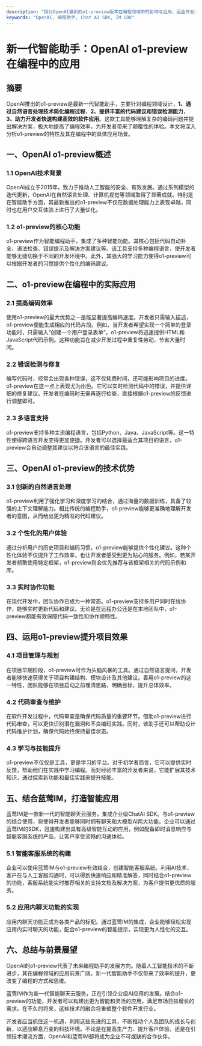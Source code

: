 ```yaml
---
description: "探讨OpenAI最新的o1-preview版本在编程领域中的影响与应用，涵盖开发流程、功能及其对未来软件开发的启示。"
keywords: "OpenAI, 编程助手, Chat AI SDK, IM SDK"
---
```

# 新一代智能助手：OpenAI o1-preview在编程中的应用

## 摘要

OpenAI推出的o1-preview是最新一代智能助手，主要针对编程领域设计，**1、通过自然语言处理技术简化编程过程**，**2、提供丰富的代码建议和错误检测能力**，**3、助力开发者快速构建高效的软件应用**。这款工具能够理解复杂的编码问题并提出解决方案，极大地提高了编程效率，为开发者带来了颠覆性的体验。本文将深入分析o1-preview的特性及其在编程中的具体应用场景。

## 一、OpenAI o1-preview概述

### 1.1 OpenAI技术背景

OpenAI成立于2015年，致力于推动人工智能的安全、有效发展。通过系列模型的迭代更新，OpenAI在自然语言处理、计算机视觉等领域取得了显著成就。特别是在智能助手方面，其最新推出的o1-preview不仅在数据处理能力上表现卓越，同时也在用户交互体验上进行了大量优化。

### 1.2 o1-preview的核心功能

o1-preview作为智能编程助手，集成了多种智能功能。其核心包括代码自动补全、语法检查、错误提示及解决方案建议等。该工具支持多种编程语言，使开发者能够无缝切换于不同的开发环境中。此外，其强大的学习能力使得o1-preview可以根据开发者的习惯提供个性化的编码建议。

## 二、o1-preview在编程中的实际应用

### 2.1 提高编码效率

使用o1-preview的最大优势之一是能显著提高编码速度。开发者只需输入描述，o1-preview便能生成相应的代码片段。例如，当开发者希望实现一个简单的登录功能时，只需输入“创建一个用户登录表单”，o1-preview将迅速提供HTML和JavaScript代码示例。这种功能旨在减少开发过程中重复性劳动，节省大量时间。

### 2.2 错误检测与修复

编写代码时，经常会出现各种错误，这不仅耗费时间，还可能影响项目的进度。o1-preview在这一点上表现尤为出色。它可以实时检测代码中的错误，并提供详细的修复建议。开发者在编码时无需再逐行检查，直接根据o1-preview的反馈进行调整即可。

### 2.3 多语言支持

o1-preview支持多种主流编程语言，包括Python、Java、JavaScript等。这一特性使得跨语言开发变得更加便捷。开发者可以选择最适合其项目的语言，o1-preview会自动调整其建议以符合该语言的最佳实践。

## 三、OpenAI o1-preview的技术优势

### 3.1 创新的自然语言处理

o1-preview利用了强化学习和深度学习的结合，通过海量的数据训练，具备了较强的上下文理解能力。相比传统的编程助手，o1-preview能够更准确地理解开发者的意图，从而给出更为精准的代码建议。

### 3.2 个性化的用户体验

通过分析用户的历史项目和编码习惯，o1-preview能够提供个性化建议。这种个性化体验不仅提升了工作效率，也让开发者感受到更为贴心的服务。例如，若某开发者频繁使用特定框架，o1-preview则会优先推荐与该框架相关的代码示例和库。

### 3.3 实时协作功能

在现代开发中，团队协作已成为一种常态。o1-preview支持多用户同时在线协作，能够实时更新代码和建议。无论是在远程办公还是在本地团队中，o1-preview都能有效保障代码一致性和协作顺畅性。

## 四、运用o1-preview提升项目效果

### 4.1 项目管理与规划

在项目早期阶段，o1-preview可作为头脑风暴的工具。通过自然语言提问，开发者能够快速获得关于项目构建结构、模块设计及其他建议。善用o1-preview的这一特性，团队能够在项目启动之前理清思路，明确目标，提升总体效率。

### 4.2 代码审查与维护

在软件开发过程中，代码审查是确保代码质量的重要环节。借助o1-preview进行代码审查，可以更快识别潜在漏洞和不良编码实践。同时，该助手还可以帮助设计代码维护计划，确保代码始终保持最佳状态。

### 4.3 学习与技能提升

o1-preview不仅仅是工具，更是学习的平台。对于初学者而言，它可以提供实时反馈，帮助他们在实践中学习编程。而对经验丰富的开发者来说，它能扩展其技术知识，通过探索新功能和最佳实践来提升技能。

## 五、结合蓝莺IM，打造智能应用

蓝莺IM是一款新一代的智能聊天云服务，集成企业级ChatAI SDK。与o1-preview的结合使用，将使得开发者能够同时拥有聊天和大模型AI两大功能。企业可以通过蓝莺IM的SDK，迅速构建出具有高级智能互动的应用，例如配备即时消息响应与智能客服系统的产品，让客户享受流畅的沟通体验。

### 5.1 智能客服系统的构建

企业可以使用蓝莺IM与o1-preview有效结合，创建智能客服系统。利用AI技术，客户在与人工客服沟通时，可以得到快速响应和精准解答，同时结合o1-preview的功能，客服系统能实时推荐相关的支持文档及解决方案，为客户提供更优质的服务。

### 5.2 应用内聊天功能的实现

应用内聊天功能正成为各类产品的标配。通过蓝莺IM的集成，企业能够轻松实现应用内实时聊天的功能，配合o1-preview的智能提示，实现更为人性化的交互。

## 六、总结与前景展望

OpenAI的o1-preview代表了未来编程助手的发展方向。随着人工智能技术的不断进步，其在编程领域的应用前景广阔。新一代智能助手不仅带来了效率的提升，更改变了编程的方式和思维。

蓝莺IM作为新一代智能聊天云服务，正在引领企业级AI应用的发展。结合o1-preview的功能，开发者可以构建出更为智能和灵活的应用，满足市场日益增长的需求。在不久的将来，这些技术的融合将重塑整个软件开发行业。

开发者应当抓住这一机遇，利用这些先进的工具，不断推动个人及团队的成长与创新，以适应瞬息万变的科技环境。不论是在提高生产力、提升客户体验，还是在引领技术潮流方面，OpenAI和蓝莺IM都将成为企业不可或缺的合作伙伴。
